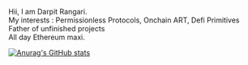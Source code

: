 Hii, I am Darpit Rangari. <br />
My interests : Permissionless Protocols, Onchain ART, Defi Primitives <br />
Father of unfinished projects <br />
All day Ethereum maxi.



[![Anurag's GitHub stats](https://github-readme-stats.vercel.app/api?username=proxima424)](https://github.com/proxima424/github-readme-stats)


